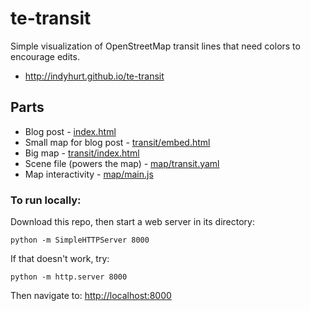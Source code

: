 # te-transit
Simple visualization of OpenStreetMap transit lines that need colors to encourage edits.

* http://indyhurt.github.io/te-transit

## Parts

* Blog post - [index.html](index.html)
* Small map for blog post - [transit/embed.html](transit/embed.html)
* Big map - [transit/index.html](transit/index.html)
* Scene file (powers the map) - [map/transit.yaml](map/transit.yaml#L698-L747)
* Map interactivity - [map/main.js](map/main.js)

### To run locally:

Download this repo, then start a web server in its directory:

    python -m SimpleHTTPServer 8000
    
If that doesn't work, try:

    python -m http.server 8000
    
Then navigate to: [http://localhost:8000](http://localhost:8000)
